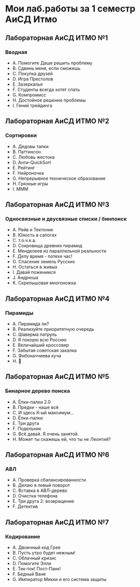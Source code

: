 # Мои лаб.работы за 1 семестр АиСД Итмо
## Лабораторная АиСД ИТМО №1
### Вводная
- A. Помогите Даше решить проблему
- B. Сдвинь меня, если сможешь
- C. Покупка друзей
- D. Игра Престолов
- E. Зазеркалье
- F. Студенты всегда хотят спать
- G. Компромисс
- H. Достойное решение проблемы
- I. Гений трейдинга

## Лабораторная АиСД ИТМО №2
### Сортировки
- A. Дедовы тапки
- B. Паттинсон
- C. Любовь жестока
- D. Анти-QuickSort
- E. Рейтинг
- F. Нейроночка
- G. Непрерывное техническое образование
- H. Грязные игры
- I. МММ

## Лабораторная АиСД ИТМО №3
### Односвязные и двусвязные списки / бинпоиск

- A. Рейв и Тектоник
- B. Юность в сапогах
- C. т.о.ч.к.а.
- D. Сокровища древних пирамид
- E. Менделеев из параллельной реальности
- F. Делу время - потехе час!
- G. Спасение земель Русских
- H. Остаться в живых
- I. Давай поженимся
- J. Андрюша
- K. Скрепышовая многоножка

## Лабораторная АиСД ИТМО №4
### Пирамиды
- A. Пирамида ли?
- B. Реализуйте приоритетную очередь
- C. Шаверма патруль
- D. Я покорю всю Россию
- E. Величайший кроссовер
- F. Забытая советская закалка
- G. Фибоначчиева куча
- H. 🎰

## Лабораторная АиСД ИТМО №5
### Бинарное дерево поиска
- A. Ёлки-палки 2.0
- B. Предки - наше всё
- C. И здесь К-ый максимум...
- D. Ёлки-палки
- E. Три друга
- F. Подельник
- G. Всё давай. Я очень занятой.
- H. Может ты скажешь ей, что ты не Леонтий?

## Лабораторная АиСД ИТМО №6
### АВЛ
- A. Проверка сбалансированности
- B. Делаю я левый поворот
- C. Вставка в АВЛ-дерево
- D. Очистка телефона
- E. Три друга 2: возвращение
- F. Детектив

## Лабораторная АиСД ИТМО №7
### Кодирование
- A. Двоичный код Грея
- B. Пусть утро будет нежным!
- C. Облачный кризис
- D. Помогите Элли
- E. Тик-ток! Пост-Панк!
- F. Бедный Ваня
- G. Император Микки и его система защиты
  
